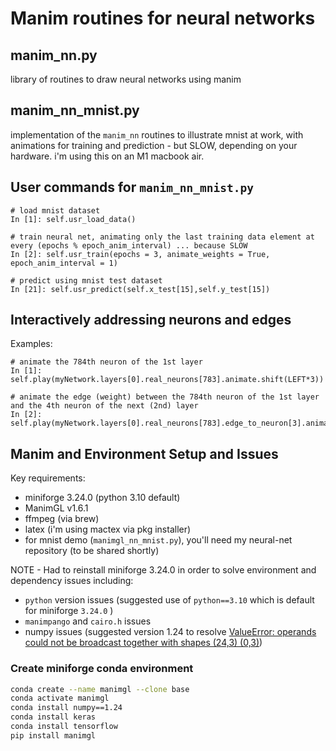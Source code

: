 # Manim routines for neural networks

## manim_nn.py
  
library of routines to draw neural networks using manim
  
## manim_nn_mnist.py
  
implementation of the `manim_nn` routines to illustrate mnist at work, with animations for training and prediction - but SLOW, depending on your hardware. i'm using this on an M1 macbook air.  
  
## User commands for `manim_nn_mnist.py`
  
```ipython
# load mnist dataset
In [1]: self.usr_load_data()

# train neural net, animating only the last training data element at every (epochs % epoch_anim_interval) ... because SLOW
In [2]: self.usr_train(epochs = 3, animate_weights = True, epoch_anim_interval = 1)

# predict using mnist test dataset
In [21]: self.usr_predict(self.x_test[15],self.y_test[15])
```

## Interactively addressing neurons and edges
  
Examples:

```ipython
# animate the 784th neuron of the 1st layer
In [1]: self.play(myNetwork.layers[0].real_neurons[783].animate.shift(LEFT*3))

# animate the edge (weight) between the 784th neuron of the 1st layer and the 4th neuron of the next (2nd) layer
In [2]: self.play(myNetwork.layers[0].real_neurons[783].edge_to_neuron[3].animate.shift(LEFT*3)) 
```

## Manim and Environment Setup and Issues
  
Key requirements:
- miniforge 3.24.0 (python 3.10 default)
- ManimGL v1.6.1
- ffmpeg (via brew)
- latex (i'm using mactex via pkg installer)
- for mnist demo (`manimgl_nn_mnist.py`), you'll need my neural-net repository (to be shared shortly)
  
NOTE - Had to reinstall miniforge 3.24.0 in order to solve environment and dependency issues including:
- `python` version issues (suggested use of `python==3.10` which is default for miniforge `3.24.0` )
- `manimpango` and `cairo.h` issues
- numpy issues (suggested version 1.24 to resolve [ValueError: operands could not be broadcast together with shapes (24,3) (0,3)](https://github.com/3b1b/manim/issues/2053#top))
  
### Create miniforge conda environment

```zsh
conda create --name manimgl --clone base
conda activate manimgl
conda install numpy==1.24
conda install keras
conda install tensorflow
pip install manimgl
```